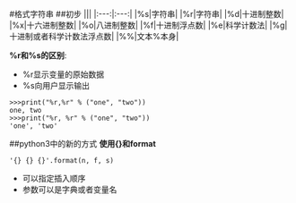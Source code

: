 #格式字符串
##初步
|||
|:---:|:---:|
|%s|字符串|
|%r|字符串|
|%d|十进制整数|
|%x|十六进制整数|
|%o|八进制整数|
|%f|十进制浮点数|
|%e|科学计数法|
|%g|十进制或者科学计数法浮点数|
|%%|文本%本身|

__%r和%s的区别__:
- %r显示变量的原始数据
- %s向用户显示输出

```
>>>print("%r,%r" % ("one", "two"))
one, two
>>>print("%r, %r" % ("one", "two"))
'one', 'two'
``` 


##python3中的新的方式
__使用{}和format__
```
'{} {} {}'.format(n, f, s)
```

- 可以指定插入顺序
- 参数可以是字典或者变量名

